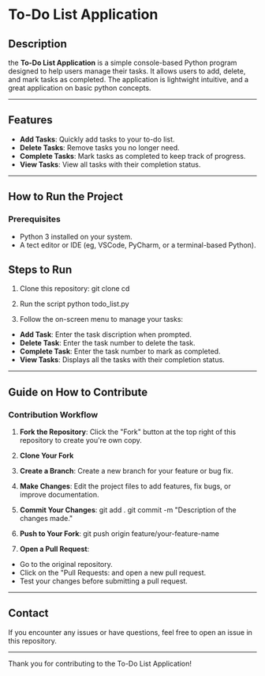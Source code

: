 # To-Do List Application


## Description
the **To-Do List Application** is a simple console-based Python program designed to help users manage their tasks. It allows users to add, delete, and mark tasks as completed. The application is lightwight intuitive, and a great application on basic python concepts.

---

## Features
- **Add Tasks**: Quickly add tasks to your to-do list.
- **Delete Tasks**: Remove tasks you no longer need.
- **Complete Tasks**: Mark tasks as completed to keep track of progress.
- **View Tasks**: View all tasks with their completion status.

---

## How to Run the Project

### Prerequisites
- Python 3 installed on your system.
- A tect editor or IDE (eg, VSCode, PyCharm, or a terminal-based Python).

## Steps to Run

1. Clone this repository:
	git clone <repository-url>
	cd <repository-directory>

2. Run the script
	python todo_list.py

3. Follow the on-screen menu to manage your tasks:
- **Add Task**: Enter the task discription when prompted.
- **Delete Task**: Enter the task number to delete the task.
- **Complete Task**: Enter the task number to mark as completed.
- **View Tasks**: Displays all the tasks with their completion status.

---

## Guide on How to Contribute

### Contribution Workflow

1. **Fork the Repository**: Click the "Fork" button at the top right of this repository to create you're own copy.

2. **Clone Your Fork**

3. **Create a Branch**: Create a new branch for your feature or bug fix.

4. **Make Changes**: Edit the project files to add features, fix bugs, or improve documentation.

5. **Commit Your Changes**: 
	git add .
	git commit -m "Description of the changes made."

6. **Push to Your Fork**:
	git push origin feature/your-feature-name

7. **Open a Pull Request**:
- Go to the original repository.
- Click on the "Pull Requests: and open a new pull request.
- Test your changes before submitting a pull request.

---

## Contact

If you encounter any issues or have questions, feel free to open an issue in this repository.

---

Thank you for contributing to the To-Do List Application!
